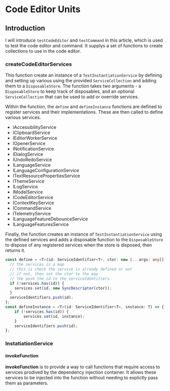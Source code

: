 
# Code Editor Units


## Introduction

I will introduce `testCodeEditor` and `testCommand` in this article, which is used to test the code editor and command. It supplys a set of functions to create collections to use in the code editor.

### createCodeEditorServices

This function create an instance of a `TestInstantiationService` by defining and setting up various using the provided `ServiceCollection`
and adding them to a `DisposableStore`. The function takes two arguments - a `DisposableStore` to keep track of disposables, and an optional `ServiceCollection` that can be used to add or override services.

Within the function, the `define` and `defineInstance` functions are defined to register services and their implementations. These are then called
to define various services.

- IAccessibilityService
- IClipboardService
- IEditorWorkerService
- IOpenerService
- INotificationService
- IDialogService
- IUndoRedoService
- ILanguageService
- ILanguageConfigurationService
- ITextResourcePropertiesService
- IThemeService
- ILogService
- IModelService
- ICodeEditorService
- IContextKeyService
- ICommandService
- ITelemetryService
- ILanguageFeatureDebounceService
- ILanguageFeaturesService

Finally, the function creates an instance of `TestInstantiationService` using the defined services and adds a disposable function to the `DisposableStore` to dispose of any registered services when the store is disposed, then returns it.


```typescript
const define = <T>(id: ServiceIdentifier<T>, ctor: new (...args: any[]) => T) => {
  // the services is a map
  // this is check the service is already defined or not
  // if not, then set the ctor to the map
  // the push the id to the serviceIdentifiers
  if (!services.has(id)) {
    services.set(id, new SyncDescriptor(ctor));
  }
  serviceIdentifiers.push(id);
};
const defineInstance = <T>(id: ServiceIdentifier<T>, instance: T) => {
	if (!services.has(id)) {
		services.set(id, instance);
	}
	serviceIdentifiers.push(id);
};

```


### InstatiationService

#### invokeFunction
**invokeFunction** is to provide a way to call functions that require access to services prodived by the dependency injection container. It allows these services to be injected into the function without needing to explictly pass them as parameters.



